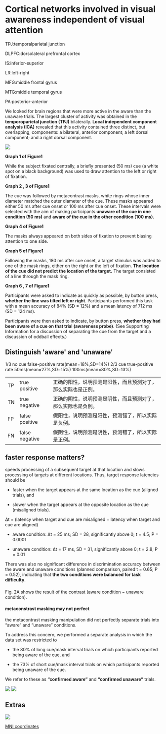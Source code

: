 # Cortical networks involved in visual awareness independent of visual attention


TPJ:temporalparietal junction

DLPFC:dorsolateral prefrontal cortex

IS:inferior-superior

LR:left-right

MFG:middle frontal gyrus

MTG:middle temporal gyrus

PA:posterior-anterior


We looked for brain regions that were more active in the aware than the unaware trials. The largest cluster of activity was obtained in the **temporoparietal junction (TPJ)** bilaterally. **Local independent component analysis (ICA)** revealed that this activity contained three distinct, but overlapping, components: a bilateral, anterior component; a left dorsal component; and a right dorsal component.

<img src='p1.png'/>

**Graph 1 of Figure1**

While the subject fixated centrally, a briefly presented (50 ms) cue (a white spot on a black background) was used to draw attention to the left or right of fixation.

**Graph 2 , 3 of Figure1**

The cue was followed by metacontrast masks, white rings whose inner diameter matched the outer diameter of the cue. These masks appeared either 50 ms after cue onset or 100 ms after cue onset. These intervals were selected with the aim of making participants **unaware of the cue in one condition (50 ms)** and **aware of the cue in the other condition (100 ms)**. 

**Graph 4 of Figure1**

The masks always appeared on both sides of fixation to prevent biasing attention to one side. 

**Graph 5 of Figure1**

Following the masks, 180 ms after cue onset, a target stimulus was added to one of the mask rings, either on the right or the left of fixation. **The location of the cue did not predict the location of the target.** The target consisted of a line through the mask ring. 

**Graph 6 , 7 of Figure1**

Participants were asked to indicate as quickly as possible, by button press, **whether the line was tilted left or right**. Participants performed this task with a mean accuracy of 84% (SD = 12%) and a mean latency of 712 ms (SD = 124 ms). 

Participants were then asked to indicate, by button press, **whether they had been aware of a cue on that trial (awareness probe)**. (See Supporting Information for a discussion of separating the cue from the target and a discussion of oddball effects.)

## Distinguish 'aware' and 'unaware'
1/3 no cue false-positive rate(mean=18%,SD=14%)
2/3 cue true-positive rate
	50ms(mean=27%,SD=15%)
	100ms(mean=80%,SD=13%)


| | | |
|-|-|-|
| TP | true positive | 正确的阳性，说明预测是阳性，而且预测对了，那么实际也是正例。|
| TN | true negative | 正确的阴性，说明预测是阴性，而且预测对了，那么实际也是负例。|
| FP | false positive | 假阳性，说明预测是阳性，预测错了，所以实际是负例。|
| FN | false negative | 假阴性，说明预测是阴性，预测错了，所以实际是正例。|

## faster response matters?

speeds processing of a subsequent target at that location and slows processing of targets at different locations. Thus, target response latencies should be 

* faster when the target appears at the same location as the cue (aligned trials), and 

* slower when the target appears at the opposite location as
the cue (misaligned trials).

Δt = (latency when target and cue are misaligned − latency when target and cue are aligned)

* aware condition: Δt = 25 ms; SD = 28, significantly above 0; t = 4.5; P = 0.0001

* unaware condition: Δt = 17 ms, SD = 31, significantly above 0; t = 2.8; P = 0.01

There was also no significant difference in discrimination accuracy between the aware and unaware conditions (planned comparison, paired t = 0.65; P = 0.52), indicating that **the two conditions were balanced for task difficulty**.

### 

Fig. 2A shows the result of the contrast (aware condition − unaware condition).

#### metaconstrast masking may not perfect
the metacontrast masking manipulation did not perfectly separate trials into “aware” and “unaware” conditions.

To address this concern, we performed a separate analysis in which the data set was restricted to 

* the 80% of long cue/mask interval trials on which participants reported being aware of the cue, and

* the 73% of short cue/mask interval trials on which participants reported being unaware of the cue. 

We refer to these as **“confirmed aware”** and **“confirmed unaware”** trials.

<img src='p2.png'/>

<img src='p2s.png'/>


## Extras

<img src='t1.png'>

[MNI coordinates](https://neuroimage.usc.edu/brainstorm/CoordinateSystems#MNI_coordinates)
